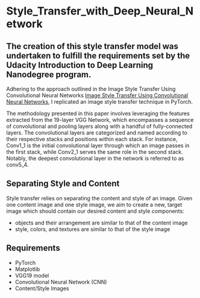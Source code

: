 # Style_Transfer_with_Deep_Neural_Network

## The creation of this style transfer model was undertaken to fulfill the requirements set by the Udacity Introduction to Deep Learning Nanodegree program.

Adhering to the approach outlined in the Image Style Transfer Using Convolutional Neural Networks [Image Style Transfer Using Convolutional Neural Networks](https://www.cv-foundation.org/openaccess/content_cvpr_2016/papers/Gatys_Image_Style_Transfer_CVPR_2016_paper.pdf), I replicated an image style transfer technique in PyTorch.

The methodology presented in this paper involves leveraging the features extracted from the 19-layer VGG Network, which encompasses a sequence of convolutional and pooling layers along with a handful of fully-connected layers. The convolutional layers are categorized and named according to their respective stacks and positions within each stack. For instance, Conv1_1 is the initial convolutional layer through which an image passes in the first stack, while Conv2_1 serves the same role in the second stack. Notably, the deepest convolutional layer in the network is referred to as conv5_4.

## Separating Style and Content
Style transfer relies on separating the content and style of an image. Given one content image and one style image, we aim to create a new, target image which should contain our desired content and style components:

- objects and their arrangement are similar to that of the content image
- style, colors, and textures are similar to that of the style image


## Requirements
- PyTorch
- Matplotlib
- VGG19 model
- Convolutional Neural Network (CNN)
- Content/Style Images



